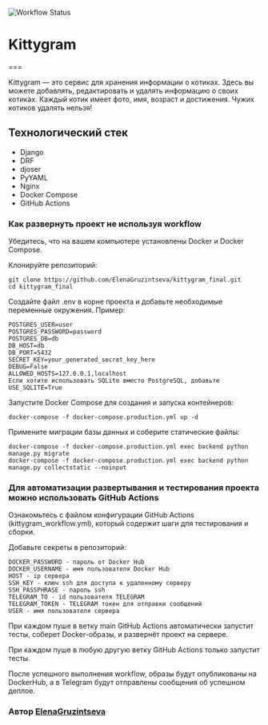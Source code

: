![Workflow Status](https://github.com/ElenaGruzintseva/kittygram_final/actions/workflows/main.yml/badge.svg)

# Kittygram
===

Kittygram — это сервис для хранения информации о котиках. Здесь вы можете добавлять, редактировать и удалять информацию о своих котиках. Каждый котик имеет фото, имя, возраст и достижения.
Чужих котиков удалять нельзя!

## Технологический стек
 - Django
 - DRF
 - djoser
 - PyYAML
 - Nginx
 - Docker Compose
 - GitHub Actions

### Как развернуть проект не используя workflow

Убедитесь, что на вашем компьютере установлены Docker и Docker Compose.

Клонируйте репозиторий:

```
git clone https://github.com/ElenaGruzintseva/kittygram_final.git
cd kittygram_final
```

Создайте файл .env в корне проекта и добавьте необходимые переменные окружения. Пример:

```
POSTGRES_USER=user
POSTGRES_PASSWORD=password
POSTGRES_DB=db
DB_HOST=db
DB_PORT=5432
SECRET_KEY=your_generated_secret_key_here
DEBUG=False
ALLOWED_HOSTS=127.0.0.1,localhost
Если хотите использовать SQLite вместо PostgreSQL, добавьте USE_SQLITE=True
```

Запустите Docker Compose для создания и запуска контейнеров:

```
docker-compose -f docker-compose.production.yml up -d
```

Примените миграции базы данных и соберите статические файлы:

```
docker-compose -f docker-compose.production.yml exec backend python manage.py migrate
docker-compose -f docker-compose.production.yml exec backend python manage.py collectstatic --noinput
```

### Для автоматизации развертывания и тестирования проекта можно использовать GitHub Actions

Ознакомьтесь с файлом конфигурации GitHub Actions (kittygram_workflow.yml), который содержит шаги для тестирования и сборки.

Добавьте секреты в репозиторий:

```
DOCKER_PASSWORD - пароль от Docker Hub
DOCKER_USERNAME - имя пользователя Docker Hub
HOST - ip сервера
SSH_KEY - ключ ssh для доступа к удаленному серверу
SSH_PASSPHRASE - пароль ssh
TELEGRAM_TO - id пользователя TELEGRAM
TELEGRAM_TOKEN - TELEGRAM токен для отправки сообщений
USER - имя пользователя сервера
```

При каждом пуше в ветку main GitHub Actions автоматически запустит тесты, соберет Docker-образы, и развернёт проект на сервере.

При каждом пуше в любую другую ветку GitHub Actions только запустит тесты.

После успешного выполнения workflow, образы будут опубликованы на DockerHub,
а в Telegram будут отправлены сообщения об успешном деплое.


### Автор [ElenaGruzintseva](https://github.com/ElenaGruzintseva)